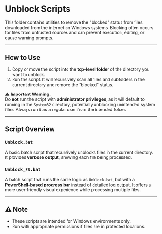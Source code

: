 # Unblock Scripts

This folder contains utilities to remove the "blocked" status from files downloaded from the internet on Windows systems.
Blocking often occurs for files from untrusted sources and can prevent execution, editing, or cause warning prompts.

---
## How to Use

1. Copy or move the script into the **top-level folder** of the directory you want to unblock.
2. Run the script. It will recursively scan all files and subfolders in the current directory and remove the "blocked" status.

⚠️ **Important Warning:**  
Do **not** run the script with **administrator privileges**, as it will default to running in the `System32` directory, potentially unblocking unintended system files. Always run it as a regular user from the intended folder.


---

## Script Overview

### `Unblock.bat`
A basic batch script that recursively unblocks files in the current directory. It provides **verbose output**, showing each file being processed.

### `Unblock_PS.bat`
A batch script that runs the same logic as `Unblock.bat`, but with a **PowerShell-based progress bar** instead of detailed log output.
It offers a more user-friendly visual experience while processing multiple files.

---

## ⚠️ Note

- These scripts are intended for Windows environments only.
- Run with appropriate permissions if files are in protected locations.
